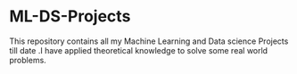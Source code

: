 # ML-DS-Projects
This repository contains all my  Machine Learning and Data science Projects till date .I have applied theoretical knowledge to solve some real world problems. 
